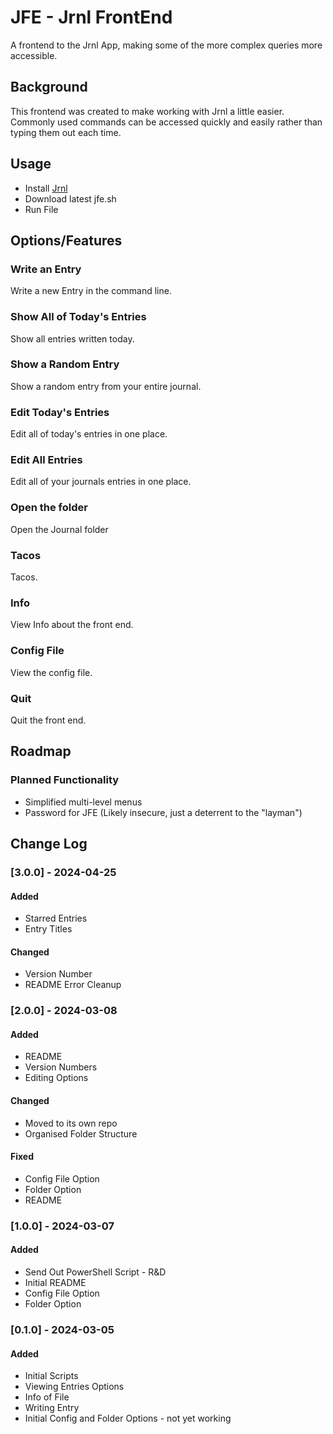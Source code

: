 # JFE - Jrnl FrontEnd
A frontend to the Jrnl App, making some of the more complex queries more accessible.

## Background
This frontend was created to make working with Jrnl a little easier. Commonly used commands can be accessed quickly and easily rather than typing them out each time.

## Usage
- Install [Jrnl](http://jrnl.sh)
- Download latest jfe.sh
- Run File

## Options/Features
### Write an Entry
Write a new Entry in the command line.

### Show All of Today's Entries
Show all entries written today.

### Show a Random Entry
Show a random entry from your entire journal.

### Edit Today's Entries
Edit all of today's entries in one place.

### Edit All Entries
Edit all of your journals entries in one place.

### Open the folder
Open the Journal folder

### Tacos
Tacos.

### Info
View Info about the front end.

### Config File
View the config file.

### Quit
Quit the front end.

## Roadmap

### Planned Functionality
- Simplified multi-level menus
- Password for JFE (Likely insecure, just a deterrent to the "layman")

## Change Log

### [3.0.0] - 2024-04-25

#### Added

- Starred Entries
- Entry Titles

#### Changed

- Version Number
- README Error Cleanup

### [2.0.0] - 2024-03-08

#### Added

- README
- Version Numbers
- Editing Options

#### Changed

- Moved to its own repo
- Organised Folder Structure

#### Fixed

- Config File Option
- Folder Option
- README

### [1.0.0] - 2024-03-07

#### Added

- Send Out PowerShell Script - R&D 
- Initial README
- Config File Option
- Folder Option

### [0.1.0] - 2024-03-05

#### Added

- Initial Scripts
- Viewing Entries Options
- Info of File
- Writing Entry
- Initial Config and Folder Options - not yet working